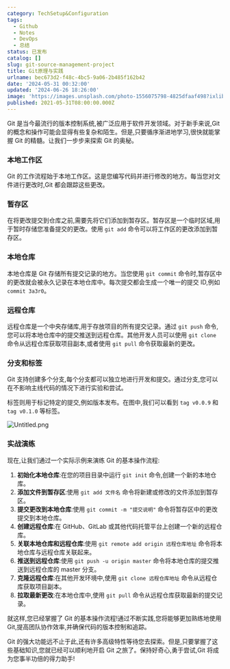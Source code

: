 ```yaml
---
category: TechSetup&Configuration
tags:
  - Github
  - Notes
  - DevOps
  - 总结
status: 已发布
catalog: []
slug: git-source-management-project
title: Git原理与实践
urlname: bec673d2-f48c-4bc5-9a06-2b485f162b42
date: '2024-05-31 00:32:00'
updated: '2024-06-26 18:26:00'
image: 'https://images.unsplash.com/photo-1556075798-4825dfaaf498?ixlib=rb-4.0.3&q=85&fm=jpg&crop=entropy&cs=srgb'
published: 2021-05-31T08:00:00.000Z
---
```


Git 是当今最流行的版本控制系统,被广泛应用于软件开发领域。对于新手来说,Git 的概念和操作可能会显得有些复杂和陌生。但是,只要循序渐进地学习,很快就能掌握 Git 的精髓。让我们一步步来探索 Git 的奥秘。


### 本地工作区


Git 的工作流程始于本地工作区。这是您编写代码并进行修改的地方。每当您对文件进行更改时,Git 都会跟踪这些更改。


### 暂存区


在将更改提交到仓库之前,需要先将它们添加到暂存区。暂存区是一个临时区域,用于暂时存储您准备提交的更改。使用 `git add` 命令可以将工作区的更改添加到暂存区。


### 本地仓库


本地仓库是 Git 存储所有提交记录的地方。当您使用 `git commit` 命令时,暂存区中的更改就会被永久记录在本地仓库中。每次提交都会生成一个唯一的提交 ID,例如 `commit 3a3r0`。


### 远程仓库


远程仓库是一个中央存储库,用于存放项目的所有提交记录。通过 `git push` 命令,您可以将本地仓库中的提交推送到远程仓库。其他开发人员可以使用 `git clone` 命令从远程仓库获取项目副本,或者使用 `git pull` 命令获取最新的更改。


### 分支和标签


Git 支持创建多个分支,每个分支都可以独立地进行开发和提交。通过分支,您可以在不影响主线代码的情况下进行实验和尝试。


标签则用于标记特定的提交,例如版本发布。在图中,我们可以看到 `tag v0.0.9` 和 `tag v0.1.0` 等标签。


![Untitled.png](https://prod-files-secure.s3.us-west-2.amazonaws.com/5d24fe63-e567-4804-86f9-9fdc62e13082/77b77e01-3aab-4add-bdbd-7f489727861d/Untitled.png?X-Amz-Algorithm=AWS4-HMAC-SHA256&X-Amz-Content-Sha256=UNSIGNED-PAYLOAD&X-Amz-Credential=ASIAZI2LB466X3HBVDWY%2F20250202%2Fus-west-2%2Fs3%2Faws4_request&X-Amz-Date=20250202T053424Z&X-Amz-Expires=3600&X-Amz-Security-Token=IQoJb3JpZ2luX2VjENz%2F%2F%2F%2F%2F%2F%2F%2F%2F%2FwEaCXVzLXdlc3QtMiJGMEQCIGZWLR8OH2ctPe9trQhgQczp2KidICKlZP2wH%2BYy%2FcHnAiAp5GKEz8jk3dDDSWHFOtg%2FbkqGT1pY5JGBI%2Fh1cTVC6yqIBAjl%2F%2F%2F%2F%2F%2F%2F%2F%2F%2F8BEAAaDDYzNzQyMzE4MzgwNSIMoaXTMkzQVopSK%2FKcKtwDxg9xp5pX17NMwXOp6vox6mUeT5sU0W3A9jcnuT6yk64n1chVI2gw%2BEWtgzHjSO9U8iaXujqrDgMzF2Ais7vuf5HPK%2BNABD9b5OVgLLMEdQrXq1399sKaz0MjhFzdPog8EM8ohiQ5YTFExrFYp1K8kI%2BYBEsNzrT55WGUMGYFhW3Lj2LkJcvB1wBP6Bc6hExdU4mmcHYsVNHkVEAFjYZGRDLWympO3Dmgf3NfC50NnTvy%2BdHa2Z9BEoRbrRlV8%2BqD%2Bu%2BgYfFFkJlx0h%2BPsLknVw6Rc54Ll1Uv885R8lYdqjageilMraWcBwxW6z7cILypiF9dTeRDEXD%2FcJ%2BF2NYPpOSOHs81GWDJg2u%2Bz4RYhuQsP%2BOPl53p7Ebp7VgyNqHxr96UkRGdGOp8F7K0rOe%2F2mMrHJ8nAsISRWmpXDiu2roNRz86TfCGDp40hQsnU%2BjQDFqAAzGD3PeRdCkgkEpEUrfDSNuGiMXmcejFOIygQ3xIB29U1Gg8ObwfiMFfHTqRY89yWmWlnK9JMYtuxm6cmrZBygvEV64u8xAqMC2JnrBVA1XiF5KAIU1w8aK54793owqe%2B99%2BV531%2BOFGteBRg25T9ZQVeCt9rgQ0f%2BvcgtiATgY%2BsdvCMnceV8kwy%2BH7vAY6pgE%2FltlL5rfMSiL5QYg%2B6pPLLrb6plAjqGeHIDd2UKrAk59bW42796IMyC6xSC2hea637%2B9uaFrS2st9BrhbNFHIl%2BL2dVSolHnRM4I%2Box48WC6HpTXV4CMBsplx0%2Bh%2Byr0HPbY4VrBPXEpOl2O8ai9EoPxabZUmiwWTTTPtKBidvL4ndE2ByN7Mq4QwsWD4XHkXtE9DJrA6IpmIOUsWjmLGzpk%2Ba5S4&X-Amz-Signature=3c4cb3189f57cc3f8ea732170e7f9af7cb3b6ff6c29cb6a9379911777b76541c&X-Amz-SignedHeaders=host&x-id=GetObject)


### 实战演练


现在,让我们通过一个实际示例来演练 Git 的基本操作流程:

1. **初始化本地仓库**:在您的项目目录中运行 `git init` 命令,创建一个新的本地仓库。
2. **添加文件到暂存区**:使用 `git add 文件名` 命令将新建或修改的文件添加到暂存区。
3. **提交更改到本地仓库**:使用 `git commit -m "提交说明"` 命令将暂存区中的更改提交到本地仓库。
4. **创建远程仓库**:在 GitHub、GitLab 或其他代码托管平台上创建一个新的远程仓库。
5. **关联本地仓库和远程仓库**:使用 `git remote add origin 远程仓库地址` 命令将本地仓库与远程仓库关联起来。
6. **推送到远程仓库**:使用 `git push -u origin master` 命令将本地仓库的提交推送到远程仓库的 master 分支。
7. **克隆远程仓库**:在其他开发环境中,使用 `git clone 远程仓库地址` 命令从远程仓库获取项目副本。
8. **拉取最新更改**:在本地仓库中,使用 `git pull` 命令从远程仓库获取最新的提交记录。

就这样,您已经掌握了 Git 的基本操作流程!通过不断实践,您将能够更加熟练地使用 Git,提高团队协作效率,并确保代码的版本控制和追踪。


Git 的强大功能远不止于此,还有许多高级特性等待您去探索。但是,只要掌握了这些基础知识,您就已经可以顺利地开启 Git 之旅了。保持好奇心,勇于尝试,Git 将成为您事半功倍的得力助手!

